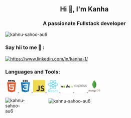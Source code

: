 <h2 align="center">Hi 👋, I'm Kanha</h2>
<h3 align="center">A passionate Fullstack developer</h3>

<p align="left"> <img src="https://komarev.com/ghpvc/?username=kahnu-sahoo-au6&label=Profile%20views&color=0e75b6&style=flat" alt="kahnu-sahoo-au6" /> </p>

<h3 align="left">Say hii to me 👋 :</h3>
<p align="left">
<a href="https://linkedin.com/in/https://www.linkedin.com/in/kanha-1/" target="blank"><img align="center" src="https://raw.githubusercontent.com/rahuldkjain/github-profile-readme-generator/master/src/images/icons/Social/linked-in-alt.svg" alt="https://www.linkedin.com/in/kanha-1/" height="30" width="40" /></a>
</p>

<h3 align="left">Languages and Tools:</h3>
<p align="left"> 
  <a href="https://www.w3.org/html/" target="_blank"> 
  <img src="https://raw.githubusercontent.com/devicons/devicon/master/icons/html5/html5-original-wordmark.svg" alt="html5" width="40" height="40"/> </a>
  <a href="https://www.w3schools.com/css/" target="_blank">
  <img src="https://raw.githubusercontent.com/devicons/devicon/master/icons/css3/css3-original-wordmark.svg" alt="css3" width="40" height="40"/> </a> 
   <a href="https://developer.mozilla.org/en-US/docs/Web/JavaScript" target="_blank"> 
  <img src="https://raw.githubusercontent.com/devicons/devicon/master/icons/javascript/javascript-original.svg" alt="javascript" width="40" height="40"/> </a> 
   <a href="https://reactjs.org/" target="_blank"> 
  <img src="https://raw.githubusercontent.com/devicons/devicon/master/icons/react/react-original-wordmark.svg" alt="react" width="40" height="40"/> </a>
  <a href="https://nodejs.org" target="_blank"> 
  <img src="https://raw.githubusercontent.com/devicons/devicon/master/icons/nodejs/nodejs-original-wordmark.svg" alt="nodejs" width="40" height="40"/> </a> 
  <a href="https://expressjs.com" target="_blank"> 
  <img src="https://raw.githubusercontent.com/devicons/devicon/master/icons/express/express-original-wordmark.svg" alt="express" width="40" height="40"/> </a>
  <a href="https://www.mongodb.com/" target="_blank"> 
  <img src="https://raw.githubusercontent.com/devicons/devicon/master/icons/mongodb/mongodb-original-wordmark.svg" alt="mongodb" width="40" height="40"/> </a> 
  </p>
<div style='display:flex'>
<div><img align="left" src="https://github-readme-stats.vercel.app/api/top-langs?username=kahnu-sahoo-au6&show_icons=true&locale=en&layout=compact" alt="kahnu-sahoo-au6" width='50%'/></div>
<div>&nbsp;<img align="center" src="https://github-readme-stats.vercel.app/api?username=kahnu-sahoo-au6&show_icons=true&locale=en" alt="kahnu-sahoo-au6" width='50%' /></div>
</div>
